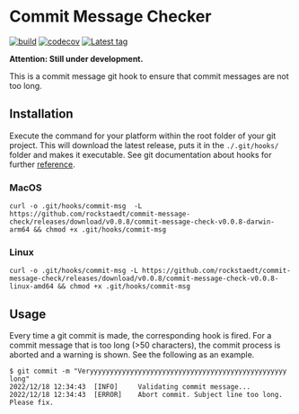 # Commit Message Checker

[![build](https://github.com/rockstaedt/commit-message-check/actions/workflows/CI.yml/badge.svg)](https://github.com/rockstaedt/commit-message-check/actions/workflows/CI.yml)
[![codecov](https://codecov.io/gh/rockstaedt/commit-message-check/branch/main/graph/badge.svg?token=VW245SMVP5)](https://codecov.io/gh/rockstaedt/commit-message-check)
[![Latest tag](https://img.shields.io/github/v/tag/rockstaedt/commit-message-check)](https://github.com/rockstaedt/commit-message-check/releases)

**Attention: Still under development.**

This is a commit message git hook to ensure that commit messages are not too 
long.

## Installation

Execute the command for your platform within the root folder of your git 
project. This will download the latest release, puts it in the `./.git/hooks/`
folder and makes it executable. See git documentation about hooks for 
further [reference](https://git-scm.com/book/en/v2/Customizing-Git-Git-Hooks).

### MacOS

```shell
curl -o .git/hooks/commit-msg  -L https://github.com/rockstaedt/commit-message-check/releases/download/v0.0.8/commit-message-check-v0.0.8-darwin-arm64 && chmod +x .git/hooks/commit-msg
```

### Linux

```shell
curl -o .git/hooks/commit-msg -L https://github.com/rockstaedt/commit-message-check/releases/download/v0.0.8/commit-message-check-v0.0.8-linux-amd64 && chmod +x .git/hooks/commit-msg
```

## Usage

Every time a git commit is made, the corresponding hook is fired. For a commit 
message that is too long (>50 characters), the commit process is 
aborted and a warning is shown. See the following as an example.

```shell
$ git commit -m "Veryyyyyyyyyyyyyyyyyyyyyyyyyyyyyyyyyyyyyyyyyyyyyyyyy long"
2022/12/18 12:34:43  [INFO]     Validating commit message...
2022/12/18 12:34:43  [ERROR]    Abort commit. Subject line too long. Please fix.
```
